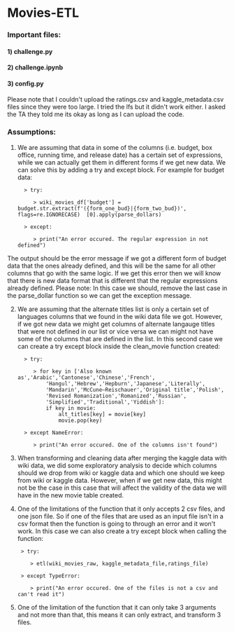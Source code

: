 # Movies-ETL
### Important files:
#### 1) challenge.py
#### 2) challenge.ipynb
#### 3) config.py

Please note that I couldn't upload the ratings.csv and kaggle_metadata.csv files since they were too large.  I tried the lfs but it didn't work either.  I asked the TA they told me its okay as long as I can upload the code.

### Assumptions:

1) We are assuming that data in some of the columns (i.e. budget, box office, running time, and release date) has a certain set of expressions, while we can actually get them in different forms if we get new data. We can solve this by adding a try and except block.  For example for budget data:

         > try:
    
            > wiki_movies_df['budget'] = budget.str.extract(f'({form_one_bud}|{form_two_bud})', flags=re.IGNORECASE)  [0].apply(parse_dollars)
        
         > except:
     
            > print("An error occured. The regular expression in not defined")
 
 The output should be the error message if we got a different form of budget data that the ones already defined, and this will be the same for all other columns that go with the same logic. If we get this error then we will know that there is new data format that is different that the regular expressions already defined. Please note: In this case we should, remove the last case in the parse_dollar function so we can get the exception message.
 
2) We are assuming that the alternate titles list is only a certain set of languages columns that we found in the wiki data file we got. However, if we got new data we might get columns of alternate langauge titles that were not defined in our list or vice versa we can might not have some of the columns that are defined in the list. In this second case we can create a try except block inside the clean_movie function created:
 
         > try:
    
            > for key in ['Also known as','Arabic','Cantonese','Chinese','French',
                'Hangul','Hebrew','Hepburn','Japanese','Literally',
                'Mandarin','McCune–Reischauer','Original title','Polish',
                'Revised Romanization','Romanized','Russian',
                'Simplified','Traditional','Yiddish']:
                if key in movie:
                    alt_titles[key] = movie[key]
                    movie.pop(key)
        
         > except NameError:
     
            > print("An error occured. One of the columns isn't found")
  
 3) When transforming and cleaning data after merging the kaggle data with wiki data, we did some exploratory analysis to decide which columns should we drop from wiki or kaggle data and which one should we keep from wiki or kaggle data. However, when if we get new data, this might not be the case in this case that will affect the validity of the data we will have in the new movie table created.
  
 4) One of the limitations of the function that it only accepts 2 csv files, and one json file.  So if one of the files that are used as an input file isn't in a csv format then the function is going to through an error and it won't work. In this case we can also create a try except block when calling the function:
 
         > try:
    
            > etl(wiki_movies_raw, kaggle_metadata_file,ratings_file)
        
         > except TypeError:
     
            > print("An error occured. One of the files is not a csv and can't read it")
            
 
 5) One of the limitation of the function that it can only take 3 arguments and not more than that, this means it can only extract, and transform 3 files.
 
         
 
 
  
